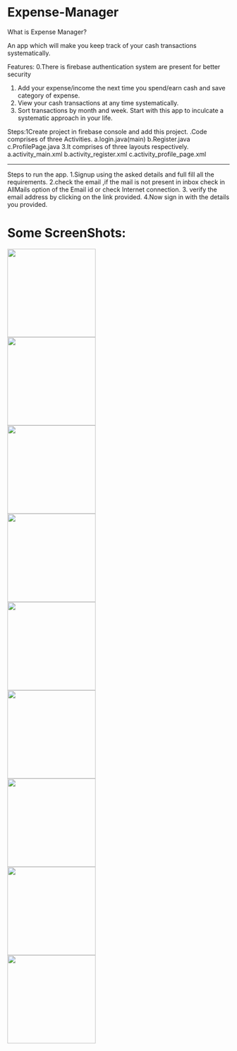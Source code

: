 # Expense-Manager
What is Expense Manager?

An app which will make you keep track of your cash transactions systematically.

Features:
  0.There is firebase authentication system are present for better security 
  1. Add your expense/income the next time you spend/earn cash and save category of expense.
  2. View your cash transactions at any time systematically.
  3. Sort transactions by month and week.
Start with this app to inculcate a systematic approach in your life.

Steps:1Create project in firebase console and add this project.
.Code comprises of three Activities.
  	a.login.java(main)
	b.Register.java
	c.ProfilePage.java
3.It comprises of three layouts respectively.
	a.activity_main.xml
	b.activity_register.xml
	c.activity_profile_page.xml
**********************************************************************************
Steps to run the app.
1.Signup using the asked details and full fill all the requirements.
2.check the email ,if the mail is not present in inbox check in AllMails option of the Email id or check Internet connection.
3. verify the email address by clicking on the link provided.
4.Now sign in with the details you provided.

  
# Some ScreenShots:

<div>
    <img src="/Screenshots/1st.jpg" width="200px"</img> 
</div>
<div>
    <img src="/Screenshots/2nd.jpg" width="200px"</img> 
</div>
<div>
    <img src="/Screenshots/3rd.jpg" width="200px"</img> 
</div><div>
    <img src="/Screenshots/4th.jpg" width="200px"</img> 
</div><div>
    <img src="/Screenshots/5th.jpg" width="200px"</img> 
</div><div>
    <img src="/Screenshots/6th.jpg" width="200px"</img> 
</div><div>
    <img src="/Screenshots/7th.jpg" width="200px"</img> 
</div><div>
    <img src="/Screenshots/8th.jpg" width="200px"</img> 
</div><div>
    <img src="/Screenshots/9th.jpg" width="200px"</img> 
</div>

